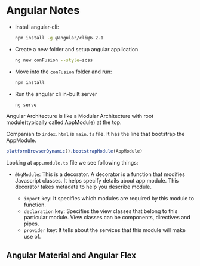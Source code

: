 # Angular Notes

* Install angular-cli:
  ```bash
  npm install -g @angular/cli@6.2.1
  ```
* Create a new folder and setup angular application
  ```bash
  ng new conFusion --style=scss
  ```
* Move into the `conFusion` folder and run:
  ```bash
  npm install
  ```
* Run the angular cli in-built server
  ```bash
  ng serve
  ```
Angular Architecture is like a Modular Architecture with root module(typically called AppModule) at the top.

Companian to `index.html` is `main.ts` file. It has the line that bootstrap the AppModule.
```js
platformBrowserDynamic().bootstrapModule(AppModule)
```

Looking at `app.module.ts` file we see following things:
* `@NgModule`: This is a decorator. A decorator is a function that modifies Javascript classes. It helps specify details about
app module. This decorator takes metadata to help you describe module.

  * `import` key: It specifies which modules are required by this module to function.
  * `declaration` key: Specifies the view classes that belong to this particular module. View classes can be components, directives and pipes.
  * `provider` key: It tells about the services that this module will make use of.
  
## Angular Material and Angular Flex
